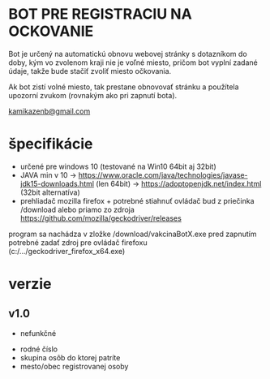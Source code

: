 # BOT PRE REGISTRACIU NA OCKOVANIE

Bot je určený na automatickú obnovu webovej stránky s dotazníkom do doby,
kým vo zvolenom kraji nie je voľné miesto, pričom bot vyplní zadané údaje,
takže bude stačiť zvoliť miesto očkovania.

Ak bot zistí volné miesto, tak prestane obnovovať stránku a použítela upozorní
zvukom (rovnakým ako pri zapnutí bota).

kamikazenb@gmail.com

# špecifikácie
- určené pre windows 10 (testované na Win10 64bit aj 32bit)
- JAVA min v 10 -> https://www.oracle.com/java/technologies/javase-jdk15-downloads.html (len 64bit)
                -> https://adoptopenjdk.net/index.html (32bit alternatíva)
- prehliadač mozilla firefox + potrebné stiahnuť ovládač bud z priečinka /download
  alebo priamo zo zdroja https://github.com/mozilla/geckodriver/releases

program sa nachádza v zložke /download/vakcinaBotX.exe
pred zapnutím potrebné zadať zdroj pre ovládač firefoxu (c:/.../geckodriver_firefox_x64.exe)

# verzie
## v1.0
- nefunkčné
* rodné číslo
* skupina osôb do ktorej patríte
* mesto/obec registrovanej osoby




